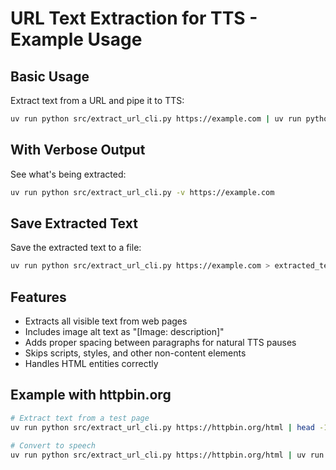 # URL Text Extraction for TTS - Example Usage

## Basic Usage

Extract text from a URL and pipe it to TTS:

```bash
uv run python src/extract_url_cli.py https://example.com | uv run python src/tts_mlx.py - -
```

## With Verbose Output

See what's being extracted:

```bash
uv run python src/extract_url_cli.py -v https://example.com
```

## Save Extracted Text

Save the extracted text to a file:

```bash
uv run python src/extract_url_cli.py https://example.com > extracted_text.txt
```

## Features

- Extracts all visible text from web pages
- Includes image alt text as "[Image: description]"
- Adds proper spacing between paragraphs for natural TTS pauses
- Skips scripts, styles, and other non-content elements
- Handles HTML entities correctly

## Example with httpbin.org

```bash
# Extract text from a test page
uv run python src/extract_url_cli.py https://httpbin.org/html | head -10

# Convert to speech
uv run python src/extract_url_cli.py https://httpbin.org/html | uv run python src/tts_mlx.py - output.wav
```